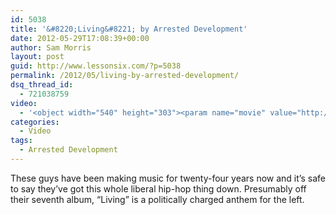 ```yaml
---
id: 5038
title: '&#8220;Living&#8221; by Arrested Development'
date: 2012-05-29T17:08:39+00:00
author: Sam Morris
layout: post
guid: http://www.lessonsix.com/?p=5038
permalink: /2012/05/living-by-arrested-development/
dsq_thread_id:
  - 721038759
video:
  - '<object width="540" height="303"><param name="movie" value="http://www.youtube.com/v/581MWQgEW-4?version=3&amp;hl=en_GB"></param><param name="allowFullScreen" value="true"></param><param name="allowscriptaccess" value="always"></param><embed src="http://www.youtube.com/v/581MWQgEW-4?version=3&amp;hl=en_GB" type="application/x-shockwave-flash" width="540" height="303" allowscriptaccess="always" allowfullscreen="true"></embed></object>'
categories:
  - Video
tags:
  - Arrested Development
---
```

These guys have been making music for twenty-four years now and it&#8217;s safe to say they&#8217;ve got this whole liberal hip-hop thing down. Presumably off their seventh album, &#8220;Living&#8221; is a politically charged anthem for the left.
